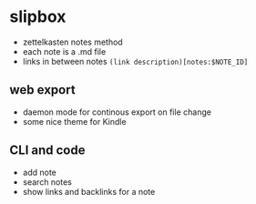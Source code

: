 # slipbox

- zettelkasten notes method
- each note is a .md file
- links in between notes `(link description)[notes:$NOTE_ID]`

## web export

- daemon mode for continous export on file change
- some nice theme for Kindle

## CLI and code

- add note
- search notes
- show links and backlinks for a note
